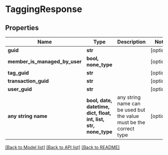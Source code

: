 # TaggingResponse


## Properties
Name | Type | Description | Notes
------------ | ------------- | ------------- | -------------
**guid** | **str** |  | [optional] 
**member_is_managed_by_user** | **bool, none_type** |  | [optional] 
**tag_guid** | **str** |  | [optional] 
**transaction_guid** | **str** |  | [optional] 
**user_guid** | **str** |  | [optional] 
**any string name** | **bool, date, datetime, dict, float, int, list, str, none_type** | any string name can be used but the value must be the correct type | [optional]

[[Back to Model list]](../README.md#documentation-for-models) [[Back to API list]](../README.md#documentation-for-api-endpoints) [[Back to README]](../README.md)


